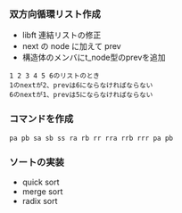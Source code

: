 ### 双方向循環リスト作成
- libft 連結リストの修正
- next の node に加えて prev
- 構造体のメンバにt_node型のprevを追加
```
1 2 3 4 5 6のリストのとき
1のnextが2、prevは6にならなければならない
6のnextが1、prevは5にならなければならない
```

### コマンドを作成

`pa pb sa sb ss ra rb rr rra rrb rrr pa pb`

### ソートの実装

- quick sort
- merge sort
- radix sort